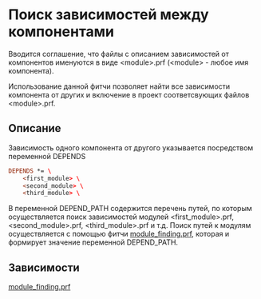 # Поиск зависимостей между компонентами

Вводится соглашение, что файлы с описанием зависимостей от компонентов именуются в виде \<module\>.prf (\<module\> - любое имя компонента).

Использование данной фитчи позволяет найти все зависимости компонента от других и включение в проект соответсвующих файлов \<module\>.prf.

## Описание

Зависимость одного компонента от другого указывается посредством переменной DEPENDS


```pro
DEPENDS *= \
    <first_module> \
    <second_module> \
    <third_module> \
```

В переменной DEPEND_PATH содержится перечень путей, по которым осуществляется поиск зависимостей модулей \<first_module\>.prf, \<second_module\>.prf, \<third_module\>.prf и т.д.
Поиск путей к модулям осуществляется с помощью фитчи [module_finding.prf](module_finding.md), которая и формирует значение переменной DEPEND_PATH.

## Зависимости

[module_finding.prf](module_finding.md)